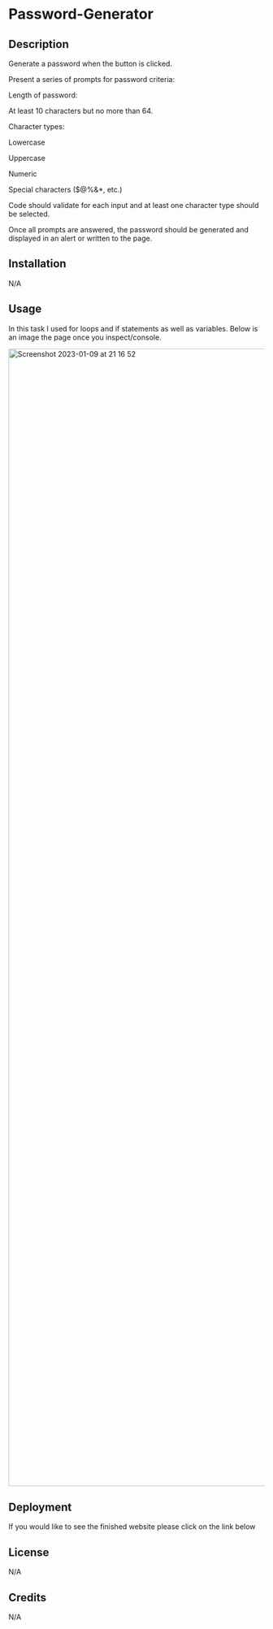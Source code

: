 # Password-Generator

## Description

Generate a password when the button is clicked.

Present a series of prompts for password criteria:

Length of password:

At least 10 characters but no more than 64.

Character types:

Lowercase

Uppercase

Numeric

Special characters ($@%&*, etc.)

Code should validate for each input and at least one character type should be selected.

Once all prompts are answered, the password should be generated and displayed in an alert or written to the page.


## Installation

N/A

## Usage

In this task I used for loops and if statements as well as variables. Below is an image the page once you inspect/console.


<img width="2240" alt="Screenshot 2023-01-09 at 21 16 52" src="https://user-images.githubusercontent.com/116956128/211410662-51e4c26d-001f-4bc3-94cd-e42bcab6f533.png">

## Deployment

If you would like to see the finished website please click on the link below

## License

N/A

## Credits

N/A